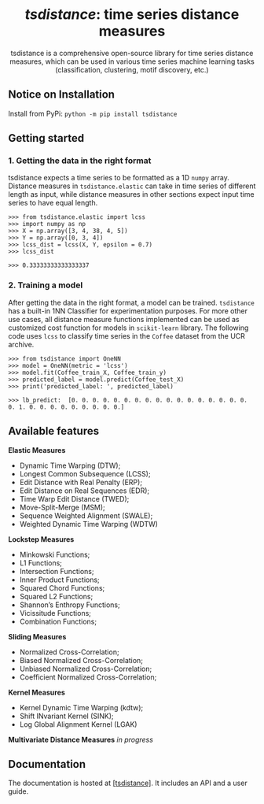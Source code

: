 <!-- Our title -->
<div align="center">
  <h1><i>tsdistance</i>: time series distance measures</h1>
</div>

<!-- Short description -->
<p align="center">
  tsdistance is a comprehensive  open-source library for time series distance measures, which can be used in various time series machine learning tasks (classification, clustering, motif discovery, etc.)
</p>

## Notice on Installation

Install from PyPi: ``python -m pip install tsdistance``

## Getting started

### 1. Getting the data in the right format
tsdistance expects a time series to be formatted as a 1D `numpy` array. Distance measures in `tsdistance.elastic` can take in time series of different length as input, while distance measures in other sections expect input time series to have equal length. 

```python3
>>> from tsdistance.elastic import lcss
>>> import numpy as np
>>> X = np.array([3, 4, 38, 4, 5])
>>> Y = np.array([0, 3, 4])
>>> lcss_dist = lcss(X, Y, epsilon = 0.7)
>>> lcss_dist

>>> 0.33333333333333337
```


### 2. Training a model

After getting the data in the right format, a model can be trained. `tsdistance` has a built-in 1NN Classifier for experimentation purposes. For more other use cases, all distance measure functions implemented can be used as customized cost function for models in `scikit-learn` library. The following code uses  ``lcss`` to classify time series in the ``Coffee`` dataset from the UCR archive.

```python3
>>> from tsdistance import OneNN
>>> model = OneNN(metric = 'lcss')
>>> model.fit(Coffee_train_X, Coffee_train_y)
>>> predicted_label = model.predict(Coffee_test_X)
>>> print('predicted_label: ', predicted_label)

>>> lb_predict:  [0. 0. 0. 0. 0. 0. 0. 0. 0. 0. 0. 0. 0. 0. 0. 0. 0. 0. 1. 0. 0. 0. 0. 0. 0. 0. 0. 0.]
```


## Available features

**Elastic Measures**

- Dynamic Time Warping (DTW);
- Longest Common Subsequence (LCSS);
- Edit Distance with Real Penalty (ERP);
- Edit Distance on Real Sequences (EDR);
- Time Warp Edit Distance (TWED);
- Move-Split-Merge (MSM);
- Sequence Weighted Alignment (SWALE);
- Weighted Dynamic Time Warping (WDTW)

**Lockstep Measures**
- Minkowski Functions;
- L1 Functions;
- Intersection Functions;
- Inner Product Functions;
- Squared Chord Functions;
- Squared L2 Functions;
- Shannon’s Enthropy Functions;
- Vicissitude Functions;
- Combination Functions;

**Sliding Measures**
- Normalized Cross-Correlation;
- Biased Normalized Cross-Correlation;
- Unbiased Normalized Cross-Correlation;
- Coefficient Normalized Cross-Correlation;

**Kernel Measures**
- Kernel Dynamic Time Warping (kdtw);
- Shift INvariant Kernel (SINK);
- Log Global Alignment Kernel (LGAK)

**Multivariate Distance Measures**
*in progress*

## Documentation

The documentation is hosted at [[tsdistance]](https://flourishing-ganache-f26bde.netlify.app/index.html). It includes an API and a user guide.


